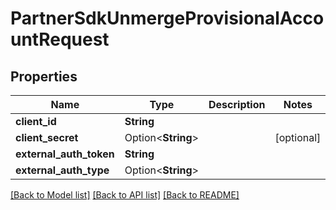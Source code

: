 # PartnerSdkUnmergeProvisionalAccountRequest

## Properties

Name | Type | Description | Notes
------------ | ------------- | ------------- | -------------
**client_id** | **String** |  | 
**client_secret** | Option<**String**> |  | [optional]
**external_auth_token** | **String** |  | 
**external_auth_type** | Option<**String**> |  | 

[[Back to Model list]](../README.md#documentation-for-models) [[Back to API list]](../README.md#documentation-for-api-endpoints) [[Back to README]](../README.md)


